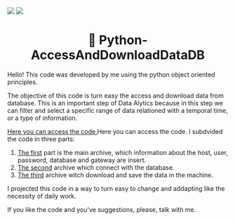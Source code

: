 <img src="https://www.canva.com/design/DAF4xfhLJ4A/ebhxp1nNdvn5E4fbYeqxoA/edit?utm_content=DAF4xfhLJ4A&utm_campaign=designshare&utm_medium=link2&utm_source=sharebutton">
<img src="https://www.canva.com/design/DAF4xfhLJ4A/ebhxp1nNdvn5E4fbYeqxoA/edit?utm_content=DAF4xfhLJ4A&utm_campaign=designshare&utm_medium=link2&utm_source=sharebutton"/>

<h1 align="center"> 🐍 Python-AccessAndDownloadDataDB</h1>

Hello! This code was developed by me using the python object oriented principles.

The objective of this code is turn easy the access and download data from database. This is an important step of Data Alytics because in this step we can filter and select a specific range of data relationed with a temporal time, or a type of information.

<a href="https://github.com/earapanos/Python-AccessAndDownloadDataDB/tree/main/access_db">Here you can access the code.</a>Here you can access the code. I subdvided the code in three parts:

1. <a href="https://github.com/earapanos/Python-AccessAndDownloadDataDB/blob/main/access_db/main.py">The first</a> part is the main archive, which information about the host, user, password, database and gateway are insert.
2. <a href="https://github.com/earapanos/Python-AccessAndDownloadDataDB/blob/main/access_db/conectar_db.py">The second</a> archive which connect with the database.
3. <a href="https://github.com/earapanos/Python-AccessAndDownloadDataDB/blob/main/access_db/download_tabela.py">The third</a> archive witch download and save the data in the machine.

I projected this code in a way to turn easy to change and addapting like the necessity of daily work.

If you like the code and you've suggestions, please, talk with me.


